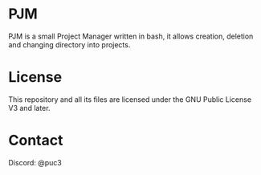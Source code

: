 # PJM
PJM is a small Project Manager written in bash, it allows creation, deletion and changing directory into projects.
# License
This repository and all its files are licensed under the GNU Public License V3 and later.
# Contact
Discord: @puc3
